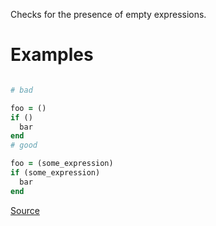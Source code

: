 
Checks for the presence of empty expressions.

# Examples

```ruby

# bad

foo = ()
if ()
  bar
end
# good

foo = (some_expression)
if (some_expression)
  bar
end
```

[Source](http://www.rubydoc.info/gems/rubocop/RuboCop/Cop/Lint/EmptyExpression)